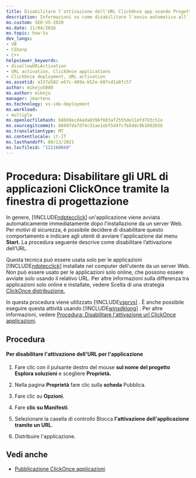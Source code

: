 ```yaml
---
title: Disabilitare l'attivazione dell'URL ClickOnce app usando Progettazione
description: Informazioni su come disabilitare l'avvio automatico all'installazione per un'applicazione ClickOnce usando Visual Studio, in modo che gli utenti devono avviare l'applicazione dal menu Start.
ms.custom: SEO-VS-2020
ms.date: 11/04/2016
ms.topic: how-to
dev_langs:
- VB
- CSharp
- C++
helpviewer_keywords:
- disallowURLActivation
- URL activation, ClickOnce applications
- ClickOnce deployment, URL activation
ms.assetid: a337a582-e67c-409a-b52e-607cd1a8fc57
author: mikejo5000
ms.author: mikejo
manager: jmartens
ms.technology: vs-ide-deployment
ms.workload:
- multiple
ms.openlocfilehash: b86b9ecd4ada8396f603af2555de11efd7d3c51e
ms.sourcegitcommit: 68897da7d74c31ae1ebf5d47c7b5ddc9b108265b
ms.translationtype: MT
ms.contentlocale: it-IT
ms.lasthandoff: 08/13/2021
ms.locfileid: "122160660"
---
```

# <a name="how-to-disable-url-activation-of-clickonce-applications-by-using-the-designer"></a>Procedura: Disabilitare gli URL di applicazioni ClickOnce tramite la finestra di progettazione
In genere, [!INCLUDE[ndptecclick](../deployment/includes/ndptecclick_md.md)] un'applicazione viene avviata automaticamente immediatamente dopo l'installazione da un server Web. Per motivi di sicurezza, è possibile decidere di disabilitare questo comportamento e indicare agli utenti di avviare l'applicazione dal menu **Start.** La procedura seguente descrive come disabilitare l’attivazione dell’URL.

 Questa tecnica può essere usata solo per le applicazioni [!INCLUDE[ndptecclick](../deployment/includes/ndptecclick_md.md)] installate nel computer dell'utente da un server Web. Non può essere usato per le applicazioni solo online, che possono essere avviate solo usando il relativo URL. Per altre informazioni sulla differenza tra applicazioni solo online e installate, vedere Scelta di una strategia [ClickOnce distribuzione.](../deployment/choosing-a-clickonce-deployment-strategy.md)

 In questa procedura viene utilizzato [!INCLUDE[vsprvs](../code-quality/includes/vsprvs_md.md)] . È anche possibile eseguire questa attività usando [!INCLUDE[winsdklong](../deployment/includes/winsdklong_md.md)] . Per altre informazioni, vedere [Procedura: Disabilitare l'attivazione url ClickOnce applicazioni](../deployment/how-to-disable-url-activation-of-clickonce-applications.md).

## <a name="procedure"></a>Procedura

#### <a name="to-disable-url-activation-for-your-application"></a>Per disabilitare l'attivazione dell'URL per l'applicazione

1. Fare clic con il pulsante destro del mouse **sul nome del progetto Esplora soluzioni** e scegliere **Proprietà.**

2. Nella pagina **Proprietà** fare clic sulla **scheda** Pubblica.

3. Fare clic su **Opzioni**.

4. Fare **clic su Manifesti**.

5. Selezionare la casella di controllo Blocca **l'attivazione dell'applicazione tramite un URL**.

6. Distribuire l'applicazione.

## <a name="see-also"></a>Vedi anche
- [Pubblicazione ClickOnce applicazioni](../deployment/publishing-clickonce-applications.md)